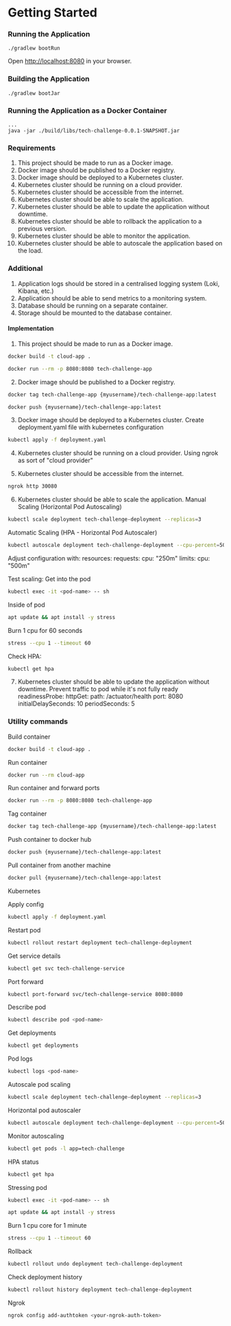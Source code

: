 # Getting Started

### Running the Application

```
./gradlew bootRun
```

Open [http://localhost:8080](http://localhost:8080) in your browser.

### Building the Application

```
./gradlew bootJar
```

### Running the Application as a Docker Container

```
...
java -jar ./build/libs/tech-challenge-0.0.1-SNAPSHOT.jar
```

### Requirements

1. This project should be made to run as a Docker image.
2. Docker image should be published to a Docker registry.
3. Docker image should be deployed to a Kubernetes cluster.
4. Kubernetes cluster should be running on a cloud provider.
5. Kubernetes cluster should be accessible from the internet.
6. Kubernetes cluster should be able to scale the application.
7. Kubernetes cluster should be able to update the application without downtime.
8. Kubernetes cluster should be able to rollback the application to a previous version.
9. Kubernetes cluster should be able to monitor the application.
10. Kubernetes cluster should be able to autoscale the application based on the load.

### Additional
1. Application logs should be stored in a centralised logging system (Loki, Kibana, etc.)
2. Application should be able to send metrics to a monitoring system.
3. Database should be running on a separate container.
4. Storage should be mounted to the database container.


#### Implementation
1. This project should be made to run as a Docker image.

```bash
docker build -t cloud-app .
```
```bash
docker run --rm -p 8080:8080 tech-challenge-app
```
2. Docker image should be published to a Docker registry.
```bash
docker tag tech-challenge-app {myusername}/tech-challenge-app:latest
```
```bash
docker push {myusername}/tech-challenge-app:latest
```
3. Docker image should be deployed to a Kubernetes cluster.
Create deployment.yaml file with kubernetes configuration
```bash
kubectl apply -f deployment.yaml
```
4. Kubernetes cluster should be running on a cloud provider.
Using ngrok as sort of "cloud provider"

5. Kubernetes cluster should be accessible from the internet.
```bash
ngrok http 30080
```
6. Kubernetes cluster should be able to scale the application.
Manual Scaling (Horizontal Pod Autoscaling)
```bash
kubectl scale deployment tech-challenge-deployment --replicas=3
```
Automatic Scaling (HPA - Horizontal Pod Autoscaler)
```bash
kubectl autoscale deployment tech-challenge-deployment --cpu-percent=50 --min=1 --max=5
```

Adjust configuration with:
resources:
  requests:
    cpu: "250m"
  limits:
    cpu: "500m"

Test scaling:
Get into the pod
```bash
kubectl exec -it <pod-name> -- sh
```
Inside of pod
```bash
apt update && apt install -y stress
```
Burn 1 cpu for 60 seconds
```bash
stress --cpu 1 --timeout 60
```

Check HPA:
```bash
kubectl get hpa
```

7. Kubernetes cluster should be able to update the application without downtime.
Prevent traffic to pod while it's not fully ready
readinessProbe:
  httpGet:
    path: /actuator/health
    port: 8080
  initialDelaySeconds: 10
  periodSeconds: 5

### Utility commands

Build container
```bash
docker build -t cloud-app .
```
Run container
```bash
docker run --rm cloud-app
```
Run container and forward ports
```bash
docker run --rm -p 8080:8080 tech-challenge-app
```
Tag container
```bash
docker tag tech-challenge-app {myusername}/tech-challenge-app:latest
```
Push container to docker hub
```bash
docker push {myusername}/tech-challenge-app:latest
```
Pull container from another machine
```bash
docker pull {myusername}/tech-challenge-app:latest
```

Kubernetes

Apply config
```bash
kubectl apply -f deployment.yaml
```
Restart pod
```bash
kubectl rollout restart deployment tech-challenge-deployment
```
Get service details
```bash
kubectl get svc tech-challenge-service
```
Port forward
```bash
kubectl port-forward svc/tech-challenge-service 8080:8080
```
Describe pod
```bash
kubectl describe pod <pod-name>
```
Get deployments
```bash
kubectl get deployments
```
Pod logs
```bash
kubectl logs <pod-name>
```

Autoscale pod scaling
```bash
kubectl scale deployment tech-challenge-deployment --replicas=3
```
Horizontal pod autoscaler
```bash
kubectl autoscale deployment tech-challenge-deployment --cpu-percent=50 --min=1 --max=5
```
Monitor autoscaling
```bash
kubectl get pods -l app=tech-challenge
```
HPA status
```bash
kubectl get hpa
```


Stressing pod
```bash
kubectl exec -it <pod-name> -- sh
```
```bash
apt update && apt install -y stress
```
Burn 1 cpu core for 1 minute
```bash
stress --cpu 1 --timeout 60
```

Rollback
```bash
kubectl rollout undo deployment tech-challenge-deployment
```

Check deployment history
```bash
kubectl rollout history deployment tech-challenge-deployment
```

Ngrok
```bash
ngrok config add-authtoken <your-ngrok-auth-token>
```